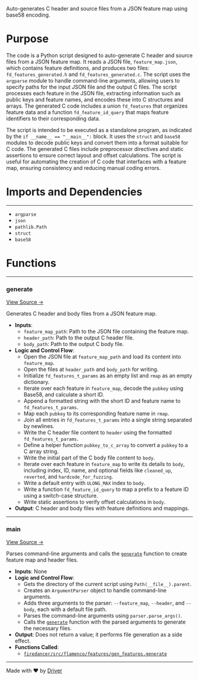 <!--------------------------------------------------------------------------------->
<!-- IMPORTANT: This file is auto-generated by Driver (https://driver.ai). -------->
<!-- Manual edits may be overwritten on future commits. --------------------------->
<!--------------------------------------------------------------------------------->

Auto-generates C header and source files from a JSON feature map using base58 encoding.

# Purpose
The code is a Python script designed to auto-generate C header and source files from a JSON feature map. It reads a JSON file, `feature_map.json`, which contains feature definitions, and produces two files: `fd_features_generated.h` and `fd_features_generated.c`. The script uses the `argparse` module to handle command-line arguments, allowing users to specify paths for the input JSON file and the output C files. The script processes each feature in the JSON file, extracting information such as public keys and feature names, and encodes these into C structures and arrays. The generated C code includes a union `fd_features` that organizes feature data and a function `fd_feature_id_query` that maps feature identifiers to their corresponding data.

The script is intended to be executed as a standalone program, as indicated by the `if __name__ == "__main__":` block. It uses the `struct` and `base58` modules to decode public keys and convert them into a format suitable for C code. The generated C files include preprocessor directives and static assertions to ensure correct layout and offset calculations. The script is useful for automating the creation of C code that interfaces with a feature map, ensuring consistency and reducing manual coding errors.
# Imports and Dependencies

---
- `argparse`
- `json`
- `pathlib.Path`
- `struct`
- `base58`


# Functions

---
### generate<!-- {{#callable:firedancer/src/flamenco/features/gen_features.generate}} -->
[View Source →](<../../../../../src/flamenco/features/gen_features.py#L13>)

Generates C header and body files from a JSON feature map.
- **Inputs**:
    - `feature_map_path`: Path to the JSON file containing the feature map.
    - `header_path`: Path to the output C header file.
    - `body_path`: Path to the output C body file.
- **Logic and Control Flow**:
    - Open the JSON file at `feature_map_path` and load its content into `feature_map`.
    - Open the files at `header_path` and `body_path` for writing.
    - Initialize `fd_features_t_params` as an empty list and `rmap` as an empty dictionary.
    - Iterate over each feature in `feature_map`, decode the `pubkey` using Base58, and calculate a short ID.
    - Append a formatted string with the short ID and feature name to `fd_features_t_params`.
    - Map each `pubkey` to its corresponding feature name in `rmap`.
    - Join all entries in `fd_features_t_params` into a single string separated by newlines.
    - Write the C header file content to `header` using the formatted `fd_features_t_params`.
    - Define a helper function `pubkey_to_c_array` to convert a `pubkey` to a C array string.
    - Write the initial part of the C body file content to `body`.
    - Iterate over each feature in `feature_map` to write its details to `body`, including index, ID, name, and optional fields like `cleaned_up`, `reverted`, and `hardcode_for_fuzzing`.
    - Write a default entry with `ULONG_MAX` index to `body`.
    - Write a function `fd_feature_id_query` to map a prefix to a feature ID using a switch-case structure.
    - Write static assertions to verify offset calculations in `body`.
- **Output**: C header and body files with feature definitions and mappings.


---
### main<!-- {{#callable:firedancer/src/flamenco/features/gen_features.main}} -->
[View Source →](<../../../../../src/flamenco/features/gen_features.py#L106>)

Parses command-line arguments and calls the [`generate`](<#generate>) function to create feature map and header files.
- **Inputs**: None
- **Logic and Control Flow**:
    - Gets the directory of the current script using `Path(__file__).parent`.
    - Creates an `ArgumentParser` object to handle command-line arguments.
    - Adds three arguments to the parser: `--feature_map`, `--header`, and `--body`, each with a default file path.
    - Parses the command-line arguments using `parser.parse_args()`.
    - Calls the [`generate`](<#generate>) function with the parsed arguments to generate the necessary files.
- **Output**: Does not return a value; it performs file generation as a side effect.
- **Functions Called**:
    - [`firedancer/src/flamenco/features/gen_features.generate`](<#generate>)



---
Made with ❤️ by [Driver](https://www.driver.ai/)